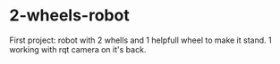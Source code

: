 # 2-wheels-robot

First project: robot with 2 whells and 1 helpfull wheel to make it stand. 1 working with rqt camera on it's back.
